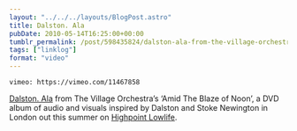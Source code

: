```yaml
---
layout: "../../../layouts/BlogPost.astro"
title: Dalston. Ala
pubDate: 2010-05-14T16:25:00+00:00
tumblr_permalink: /post/598435824/dalston-ala-from-the-village-orchestras-amid
tags: ["linklog"]
format: "video"
---
```


`vimeo: https://vimeo.com/11467858`

[Dalston. Ala][1] from The Village Orchestra&rsquo;s &lsquo;Amid The Blaze of Noon&rsquo;, a DVD album of audio and visuals inspired by Dalston and Stoke Newington in London out this summer on [Highpoint Lowlife][2].

[1]: https://vimeo.com/11467858
[2]: http://highpointlowlife.com/
